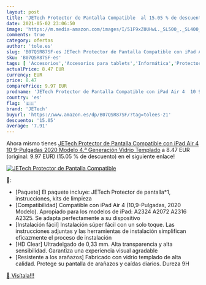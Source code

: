 ```yaml
---
layout: post
title: 'JETech Protector de Pantalla Compatible  al 15.05 % de descuento'
date: 2021-05-02 23:06:50
image: 'https://m.media-amazon.com/images/I/51F9xZ0UHwL._SL500_._SL400_.jpg'
comments: true
category: ofertas
author: 'tole.es'
slug: 'B07QSR87SF-es JETech Protector de Pantalla Compatible con iPad Air 4 10...'
sku: 'B07QSR87SF-es'
tags: [ 'Accesorios','Accesorios para tablets','Informática','Protectores de pantalla para tablets','ipad','jetech', ]
actualPrice: 8.47 EUR
currency: EUR
price: 8.47
comparePrice: 9.97 EUR
prodname: 'JETech Protector de Pantalla Compatible con iPad Air 4  10 9-Pulgadas  2020 Modelo  4.ª Generación   Vidrio Templado'
country: 'es'
flag: '🇪🇸'
brand: 'JETech'
buyurl: 'https://www.amazon.es/dp/B07QSR87SF/?tag=tolees-21'
descuento: '15.05'
average: '7.91'
---
```


Ahora mismo tienes [JETech Protector de Pantalla Compatible con iPad Air 4  10 9-Pulgadas  2020 Modelo  4.ª Generación   Vidrio Templado](https://www.amazon.es/dp/B07QSR87SF/?tag=tolees-21) a 8.47 EUR (original: 9.97 EUR) (15.05 %  de descuento) en el siguiente enlace!

[![JETech Protector de Pantalla Compatible ](https://m.media-amazon.com/images/I/51F9xZ0UHwL._SL500_._SL400_.jpg)](https://www.amazon.es/dp/B07QSR87SF/?tag=tolees-21)

🔎:

- [Paquete] El paquete incluye: JETech Protector de pantalla*1, instrucciones, kits de limpieza
- [Compatibilidad] Compatible con iPad Air 4 (10,9-Pulgadas, 2020 Modelo). Apropiado para los modelos de iPad: A2324 A2072 A2316 A2325. Se adapta perfectamente a su dispositivo
- [Instalación fácil] Instalación súper fácil con un solo toque. Las instrucciones adjuntas y las herramientas de instalación simplifican eficazmente el proceso de instalación
- [HD Clear] Ultradelgado de 0,33 mm. Alta transparencia y alta sensibilidad. Garantiza una experiencia visual agradable
- [Resistente a los arañazos] Fabricado con vidrio templado de alta calidad. Protege su pantalla de arañazos y caídas diarios. Dureza 9H

[🛒 Visítala!!!](https://www.amazon.es/dp/B07QSR87SF/?tag=tolees-21)

